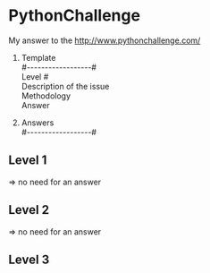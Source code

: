 # PythonChallenge
My answer to the http://www.pythonchallenge.com/

1.	Template  
#------------------#  
Level #  
Description of the issue  
Methodology  
Answer  


2.	Answers  
#------------------#  

## Level 1  
=> no need for an answer  

## Level 2  
=> no need for an answer  

## Level 3
